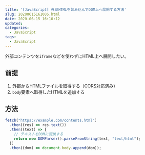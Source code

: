 ```yaml
---
title: '[JavaScript] 外部HTMLを読み込んでDOM上へ展開する方法'
slug: 20200615161006.html
date: 2020-06-15 16:10:12
updated:
categories:
  - JavaScript
tags:
  - JavaScript
---
```


外部コンテンツを`iframe`などを使わずにHTML上へ展開したい。

## 前提

1. 外部からHTMLファイルを取得する（CORS対応済み）
1. `body`要素へ取得したHTMLを追加する

<!-- more -->

## 方法

```js
fetch("https://example.com/contents.html")
  .then((res) => res.text())
  .then((text) => {
    // テキストをDOMに変換する
    return new DOMParser().parseFromString(text, "text/html");
  })
  .then((dom) => document.body.append(dom));
```
